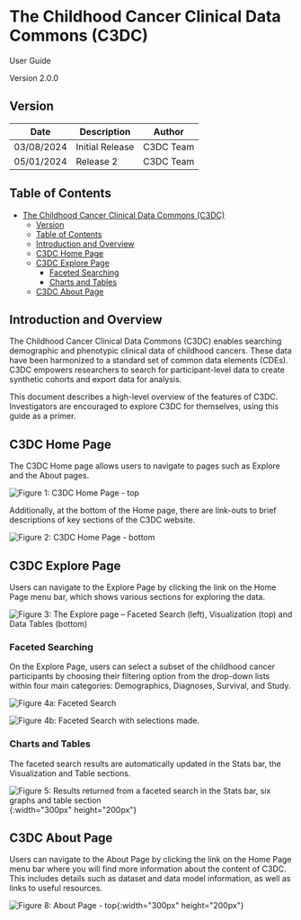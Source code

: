 # The Childhood Cancer Clinical Data Commons (C3DC) 
 User Guide
 
 Version 2.0.0

## Version

| Date       | Description       | Author    |
|------------|-------------------|-----------|
| 03/08/2024 | Initial Release | C3DC Team |
| 05/01/2024 | Release 2   | C3DC Team |

## Table of Contents

- [The Childhood Cancer Clinical Data Commons (C3DC)](#the-childhood-cancer-clinical-data-commons-c3dc)
  - [Version](#version)
  - [Table of Contents](#table-of-contents)
  - [Introduction and Overview](#introduction-and-overview)
  - [C3DC Home Page](#c3dc-home-page)
  - [C3DC Explore Page](#c3dc-explore-page)
    - [Faceted Searching](#faceted-searching)
    - [Charts and Tables](#charts-and-tables)
  - [C3DC About Page](#c3dc-about-page)


## Introduction and Overview

The Childhood Cancer Clinical Data Commons (C3DC) enables searching demographic and phenotypic clinical data of childhood cancers. These data have been harmonized to a standard set of common data elements (CDEs). C3DC empowers researchers to search for participant-level data to create synthetic cohorts and export data for analysis.

This document describes a high-level overview of the features of C3DC. Investigators are encouraged to explore C3DC for themselves, using this guide as a primer.

## C3DC Home Page

The C3DC Home page allows users to navigate to pages such as Explore and the About pages.

![Figure 1: C3DC Home Page - top](images/Fig1.jpg) 

Additionally, at the bottom of the Home page, there are link-outs to brief descriptions of key sections of the C3DC website. 

![Figure 2: C3DC Home Page - bottom](https://github.com/CBIIT/c3dc-releases/blob/main/images/landing-page.png) 

## C3DC Explore Page 

Users can navigate to the Explore Page by clicking the link on the Home Page menu bar, which shows various sections for exploring the data. 

![Figure 3:  The Explore page – Faceted Search (left), Visualization (top) and Data Tables (bottom)](https://github.com/CBIIT/c3dc-releases/blob/5e1268f25206489e43c23e47440b768ea89b1156/images/table.png) 

### Faceted Searching
On the Explore Page, users can select a subset of the childhood cancer participants by choosing their filtering option from the drop-down lists within four main categories: Demographics, Diagnoses, Survival, and Study. 

![Figure 4a: Faceted Search](images/Fig4-A.png)

![Figure 4b: Faceted Search with selections made.](https://github.com/CBIIT/c3dc-releases/blob/5e1268f25206489e43c23e47440b768ea89b1156/images/facet-race.png)

### Charts and Tables
The faceted search results are automatically updated in the Stats bar, the Visualization and Table sections.

![Figure 5:  Results returned from a faceted search in the Stats bar, six graphs and table section](https://github.com/CBIIT/c3dc-releases/blob/update-figures---release-2/images/explorepage.png){:width="300px" height="200px"}

## C3DC About Page 

Users can navigate to the About Page by clicking the link on the Home Page menu bar where you will find more information about the content of C3DC. This includes details such as dataset and data model information, as well as links to useful resources.

![Figure 8: About Page - top](images/Fig6.png){:width="300px" height="200px"}
